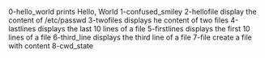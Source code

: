 0-hello_world prints Hello, World
1-confused_smiley
2-hellofile display the content of /etc/passwd
3-twofiles displays he content of two files
4-lastlines displays the last 10 lines of a file
5-firstlines displays the first 10 lines of a file 
6-third_line displays the third line of a file
7-file create a file with content
8-cwd_state
